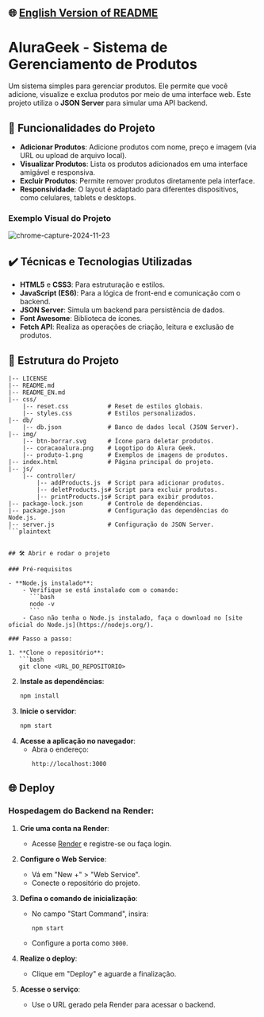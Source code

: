 ## 🌐 [English Version of README](README_EN.md)

# AluraGeek - Sistema de Gerenciamento de Produtos

Um sistema simples para gerenciar produtos. Ele permite que você adicione, visualize e exclua produtos por meio de uma interface web. Este projeto utiliza o **JSON Server** para simular uma API backend.

## 🔨 Funcionalidades do Projeto

- **Adicionar Produtos**: Adicione produtos com nome, preço e imagem (via URL ou upload de arquivo local).
- **Visualizar Produtos**: Lista os produtos adicionados em uma interface amigável e responsiva.
- **Excluir Produtos**: Permite remover produtos diretamente pela interface.
- **Responsividade**: O layout é adaptado para diferentes dispositivos, como celulares, tablets e desktops.

### Exemplo Visual do Projeto

![chrome-capture-2024-11-23](https://github.com/user-attachments/assets/16431e68-77be-4381-be49-66e8b9a9d9a2)

## ✔️ Técnicas e Tecnologias Utilizadas

- **HTML5** e **CSS3**: Para estruturação e estilos.
- **JavaScript (ES6)**: Para a lógica de front-end e comunicação com o backend.
- **JSON Server**: Simula um backend para persistência de dados.
- **Font Awesome**: Biblioteca de ícones.
- **Fetch API**: Realiza as operações de criação, leitura e exclusão de produtos.


## 📁 Estrutura do Projeto

```plaintext
|-- LICENSE
|-- README.md
|-- README_EN.md
|-- css/
    |-- reset.css           # Reset de estilos globais.
    |-- styles.css          # Estilos personalizados.
|-- db/
    |-- db.json             # Banco de dados local (JSON Server).
|-- img/
    |-- btn-borrar.svg      # Ícone para deletar produtos.
    |-- coracaoalura.png    # Logotipo do Alura Geek.
    |-- produto-1.png       # Exemplos de imagens de produtos.
|-- index.html              # Página principal do projeto.
|-- js/
    |-- controller/
        |-- addProducts.js  # Script para adicionar produtos.
        |-- deletProducts.js# Script para excluir produtos.
        |-- printProducts.js# Script para exibir produtos.
|-- package-lock.json       # Controle de dependências.
|-- package.json            # Configuração das dependências do Node.js.
|-- server.js               # Configuração do JSON Server.
```plaintext


## 🛠️ Abrir e rodar o projeto

### Pré-requisitos

- **Node.js instalado**:
    - Verifique se está instalado com o comando:
      ```bash
      node -v
      ```
    - Caso não tenha o Node.js instalado, faça o download no [site oficial do Node.js](https://nodejs.org/).

### Passo a passo:

1. **Clone o repositório**:
   ```bash
   git clone <URL_DO_REPOSITORIO>
   ```
2. **Instale as dependências**:
   ```bash
   npm install
   ```
3. **Inicie o servidor**:
   ```bash
   npm start
   ```
4. **Acesse a aplicação no navegador**:
    - Abra o endereço:
      ```
      http://localhost:3000
      ```

## 🌐 Deploy

### Hospedagem do Backend na Render:

1. **Crie uma conta na Render**:
    - Acesse [Render](https://render.com/) e registre-se ou faça login.

2. **Configure o Web Service**:
    - Vá em "New +" > "Web Service".
    - Conecte o repositório do projeto.

3. **Defina o comando de inicialização**:
    - No campo "Start Command", insira:
      ```bash
      npm start
      ```
    - Configure a porta como `3000`.

4. **Realize o deploy**:
    - Clique em "Deploy" e aguarde a finalização.

5. **Acesse o serviço**:
    - Use o URL gerado pela Render para acessar o backend.

